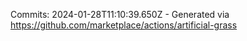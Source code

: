 Commits: 2024-01-28T11:10:39.650Z - Generated via https://github.com/marketplace/actions/artificial-grass
<br>
